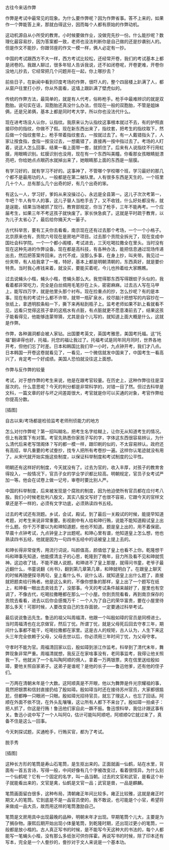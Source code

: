            

古往今来话作弊

作弊是考试中最常见的现象。为什么要作弊呢？因为作弊省事。答不上来的，如果作一个弊能答上来，那就白得这分，因而每个人都有原始的作弊动机。

这动机源自从小所受的教育。小时候要做作业，没做完先抄一份。什么能抄呢？数理化最容易抄，因为答案都一致，老师也没法判断你是自己做的还是抄袭别人的。但是作文不能抄，你跟邻座的作文一模一样，俩人必定有一抄。

中国的考试跟西方不大一样，西方考试比较松，还经常开卷，我们的考试基本上都是闭卷的。我跟人聊过，很多年轻人告诉我说，还不如闭卷呢，开卷更难，开卷你没地儿抄去，它经常把几个问题并在一起，你上哪抄去？

前些日子，在新闻中看到印度考场的作弊，很吓人的，整个四层楼上趴满了人，都从窗户往里打小抄，你从外面看，这墙上跟趴满了壁虎似的。

传统的作弊方法，最简单的，就是有人代考，俗称枪手。枪手中最难辨识的就是双胞胎。说句实在话，双胞胎还真没什么办法，但现在一般的双胞胎，不管是姐妹俩，还是兄弟俩，基本上都是同时考大学，所以你也没法代什么。

现在进考场没人认你，认指纹。我原来认为认指纹这事根本就过不去，有的护照直接印你的指纹，你做不了假。现在新东西出来了，指纹套，把考生的指纹取下，然后做一个指纹套带上，枪手带着指纹套去，一按就过去了。有一人戴错指头了，人家让按食指，食指一按没过去，一想戴错了，直接再一按中指过去了。考场的人盯着，说这人怎么回事，结果一看上面带一套，就抓住了。后来有人说指纹不行用虹膜，用眼睛识别。虹膜识别也没用，现在有一个东西叫美瞳。你看那女孩眼睛挺漂亮吧，你给她点点眼药水就掉出来了，她眼睛那上面的东西是一层膜。

有学习好的，就有学习不好的。这事神了，不管哪个学校哪个班，学习最好的那几个都不是最用功的人，一般都是在第二梯队里。人有很多东西是天生的，一个班里几十个人，总有那么几个出奇的好，有几个出奇的笨。

有这么一人，学习好，爹妈从来没操过心，永远是全县第一。这儿子次次考第一，牛吧？牛人有牛人的事，这儿子替人当枪手去了，又不收钱，什么好处都没有，就是逞能，结果当场被抓了现行。教育部规定，你当了枪手，三年不能再考。一个应届考生，如果三年不考这孩子就快废了。家长快急疯了。这就是平时疏于教育，以为儿子太省心了，最后给你捅天大一篓子。

古代科举苦，要有工夫你去看看，南京现在还有过去那个考场，一个一个小格子。北京原来也有，贡院六号现在是房地产项目。过去那个贡院全拆光了，现在变成中国社会科学院。一个一个都小阁楼，考试进去，三天吃喝拉撒全在里头。当时没有现在这种先进的作弊设备。现在都是高科技，有各种办法，能把信息通过现场传递出去，然后把答案传回来。古代不成，没那么多事，在身上抄，叫夹带。我见过一份夹带，有人给我拿了一堆，特好，基本上都是明朝清朝的，东西真好，就是要价特贵。当时我心疼钱来着，就没买，要能买着呢，今儿也拎着给大家瞧瞧。

过去说蝇头小楷，蝇头小楷，苍蝇头那么大。我觉得那东西写得跟蚊子头似的，我看着都非常吃力，完全是白丝绸用毛笔抄在上头，密密麻麻。过去古人写在马甲上，能写四万字，就是他里头那个衬布。现在捡重点的抄，怎么抄呢？有的是本事。现在有的考试什么都不许带，就带一瓶矿泉水，绞尽脑汁把想写的内容抄在一张纸上，拿透明胶条粘一下，撕下来再粘到瓶子上。监考老师如果不趴上看就看不见，远看只觉得这孩子拿的这瓶水有点脏，有点脏就更不愿意凑前去了，结果这孩子能看得见，他能够连蒙带猜，尤其是自个儿写的，就知道上面大概是什么，这就是作弊。

作弊，各种漏洞都会被人家钻。出国要考英文，英国考雅思，美国考托福。这“托福”翻译得也好，托福，托您的福让我过了。托福考试是同年同月同时，世界各地开考，但他们忘了时差。日本和韩国比我们早一小时，九点钟开考，我们才八点。日本韩国一开卷这卷就看见了，一看见，一个微信就发中国来了，中国考生一看高兴了，肯定考一个好成绩。美国人恐怕就没往这上面想。

作弊与反作弊的较量

考试，对于想作弊的考生来说，他是在跟考官较量。在历史上，这种作弊往往是深层次的。什么意思呢？今天的判分都是非常科学的，对错一目了然。但过去科举是文科，一篇文章的好与坏之间差距很大，考官就是你可以买通的对象，考官作弊给你提高分数。

[插图]

自古以来/考场都是检验监考老师刑侦能力的地方

怎么对付作弊呢？第一招叫糊名，把考生名字给糊上，让你无从知道考生的情况。但上有政策下有对策。考官先熟悉你家孩子写的字，字体这东西很容易辨认，为什么清代后来老写馆阁体？写的都一模一样，跟印刷的似的，不太容易辨认。政府还有高招，举凡重要的考试誊抄，找专人把所有考卷抄一遍。这样你认笔迹就没有用了。从宋代就开始实施这些制度，以保证科举制度和考试制度的公平性。

明朝还有这样好的制度，今天就没有了。过去为官的，收入丰厚，对孩子的教育舍得投入，一般情况下，官员子女的学业学识都比较高。明朝规定，官员子女考试严加一等。他会在试卷上做一记号，审卷时要比别人严。

中国的科举制度，后来被发现是个腐败的制度，因为他迫使所有官员都在应付考八股。我们小时候老批判八股文，其实八股文写好了也很不容易，它跟今天的官样文章还是不一样的，必须有文字功底，必须熟读四书五经。

过去的考试还有测题。乡试，会试，殿试。到了最后一关殿试的时候，能提早知道考题，对考生来说非常重要。影视剧中有人给和珅行贿，说能不能知道殿试皇上出什么题。你千万不要以为和珅知道题，他也不知道。题是皇上出的，用不着保密。早晨十点钟考试，九点钟皇上才出题呢。和珅心里有谱，他知道皇上怎么想，他也熟读四书五经，他就是因为一句四书五经中的话被皇上提上去的。

和珅长得非常俊秀，用流行词说，叫颜值高，颜值低了皇上也看不上你。乾隆想干吗和珅事先知道，他能摸清主子的心思，乾隆到了晚年，目力所及看不见和珅就慌神。这边收了钱，不能不跟人说题。和珅进不了皇上那屋，就得问书童，老爷子最近翻什么，书童说翻《尚书》，翻到第几章第几章，和珅就明白了。在跟皇上聊天的时候再随便探寻两句，皇上看什么书，说什么话，就知道皇上出什么题了，直接就把题卖给行贿者。他是这么来的，不像你想象的那样，皇上出了一个题写在纸上，和珅看一眼出去卖钱去了，没那事。今天的考试条件越来越好了，屋里也有空调了，不像古代，吃喝拉撒睡都在那么一个小屋。你到贡院看看，再到南京保存的贡院去看看，进去以后你会感慨万千：一个人为了自己的荣华富贵，要在小屋里待那么多天！可那时候，人要改变自己的生存面貌，一定要通过科举考试。

最后说说鲁迅先生。鲁迅的祖父叫周福清，他跟一个叫殷如璋的官员是同榜进士。当时周福清也在北京做官，然后丁忧。所谓丁忧，就是父母死后回去守孝三年，期间什么事都不能干，吃喝拉撒都在家里。这是古人的规矩，古人认为，人生下来这头三年完全依赖于父母，父母去世以后，你必须用三年时间丁忧，为父母守孝。

守孝时不能为官。周福清回家以后，殷如璋到浙江作监考。科举到了清代末年，舞弊现象非常严重。周福清就想，我反正在家啥事没有，老同事监考，我得让他关照我一下。他就派了一个名叫陶阿顺的佣人，拿着一万两银票，夹在信里送给殷如璋，要他关照自家弟子。这弟子是谁呢？是他的长子——鲁迅他爹，还有他的侄子们。

一万两在清朝末年是个大数。这阿顺真是不开眼，他以为舞弊是件光宗耀祖的事，竟然把银票和信封直接扔给了殷如璋。殷如璋当时还在接待苏州官员，大家都很尴尬，但都睁一只眼闭一只眼。殷如璋光招待官员，就忘了理这人，也忘了回话。阿顺在外面不依不饶，在外头乱嚷嚷，这让所有人都下不来台了。殷如璋一拍桌子：把人抓了，你这是行贿！鲁迅他们家自此一蹶不振。鲁迅恨科举，我估计跟这事有关。鲁迅小说中写了一个人叫阿Q，估计可能叫阿顺吧，阿顺顺Q它就过来了，真备不住是这么一回事。

今天刺探试题，买通枪手，行贿买官，都为了考试。

脱手秀

[插图]

这种长方形的笔筒是寿山石笔筒，是生抠出来的。正面就画一仙鹤，站在水里，背面有一首五言诗，写得一般，中间好像有几个字被改变过，看着很怪异。为什么刻一个仙鹤呢？它有一个固定的名字，叫一品当朝。过去的文官和武官，是看这个补子就能看出来的，文官是禽，仙鹤是文官一品；武官是兽，一品是麒麟。

笔筒画面留白很多，这种布局，清朝雍正年间比较多。雍正比较雅，这就是雍正时期文人的笔筒。它到底是不是一品官员使的，我不敢说，也可能是个小官，希望将来做成一品大员，故而用这样的笔筒激励自己。

笔筒是文房用具中出现最晚的品种，明朝末年才出现。早期笔筒个儿大，主要是为了搁杂物。康熙后期开始出现小体量笔筒，到乾隆时期，还出现过更小的笔筒，一般都是放小楷的。古人真正写书的时候，是不能写今天这种大的书法的，每个人都能写一笔蝇头小楷，没有那么多纸张可供你挥霍。再说写书的时候，除了印本还有写本，完全是一个人誊抄的，誊抄对于文人来说是一个基本功。